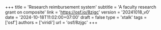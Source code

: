 +++
title = 'Research reimbursement system'
subtitle = 'A faculty research grant on composite'
link = 'https://osf.io/8zjgc'
version = '20241018_v0'
date = '2024-10-18T11:02:00+07:00'
draft = false
type = 'xtalk'
tags = ['osf']
authors = ['viridi']
url = 'osf/8zjgc'
+++
<!--more-->
